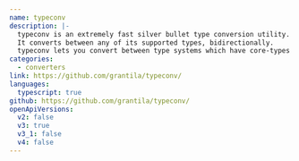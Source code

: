 ```yaml
---
name: typeconv
description: |-
  typeconv is an extremely fast silver bullet type conversion utility.
  It converts between any of its supported types, bidirectionally.
  typeconv lets you convert between type systems which have core-types converters, such as JSON Schema, TypeScript, GraphQL, Open API and SureType. This package can be used as an API programatically or as an application (installed in node_modules/.bin or by using e.g. npx).
categories:
  - converters
link: https://github.com/grantila/typeconv/
languages:
  typescript: true
github: https://github.com/grantila/typeconv/
openApiVersions:
  v2: false
  v3: true
  v3_1: false
  v4: false
---
```

